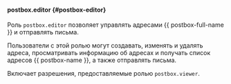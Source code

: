 #### postbox.editor {#postbox-editor}

Роль `postbox.editor` позволяет управлять адресами {{ postbox-full-name }} и отправлять письма.

Пользователи с этой ролью могут создавать, изменять и удалять адреса, просматривать информацию об адресах и получать список адресов {{ postbox-name }}, а также отправлять письма.

Включает разрешения, предоставляемые ролью `postbox.viewer`.